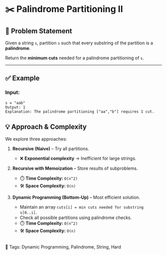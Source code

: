 # ✂️ Palindrome Partitioning II

## 📘 Problem Statement
Given a string `s`, partition `s` such that every substring of the partition is a **palindrome**.

Return the **minimum cuts** needed for a palindrome partitioning of `s`.

---

## ✅ Example
### Input:
```text
s = "aab"
Output: 1
Explanation: The palindrome partitioning ["aa","b"] requires 1 cut.
```
## 💡 Approach & Complexity

We explore three approaches:

1. **Recursive (Naive)** – Try all partitions.
    - ❌ **Exponential complexity** → Inefficient for large strings.

2. **Recursive with Memoization** – Store results of subproblems.
    - ⏱️ **Time Complexity:** `O(n^2)`
    - 🛠 **Space Complexity:** `O(n)`

3. **Dynamic Programming (Bottom-Up)** – Most efficient solution.
    - Maintain an array `cuts[i] = min cuts needed for substring s[0..i]`.
    - Check all possible partitions using palindrome checks.
    - ⏱️ **Time Complexity:** `O(n^2)`
    - 🛠 **Space Complexity:** `O(n)`
##

📌 Tags: Dynamic Programming, Palindrome, String, Hard
